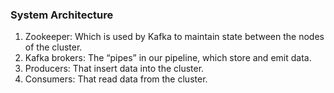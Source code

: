 ### System Architecture

1. Zookeeper: Which is used by Kafka to maintain state between the nodes of the cluster.
2. Kafka brokers: The “pipes” in our pipeline, which store and emit data.
3. Producers: That insert data into the cluster.
4. Consumers: That read data from the cluster.


